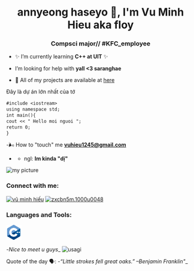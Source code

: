<h1 align="center">annyeong haseyo 👋, I'm Vu Minh Hieu aka floy</h1>
<h3 align="center">Compsci major// #KFC_employee</h3>

- ✨ I’m currently learning **C++ at UIT** ✨

-  I’m looking for help with **yall <3 saranghae**

- 🧙 All of my projects are available at [here](https://blank.page/)

Đây là dự án lớn nhất của tớ  
```
#include <iostream>
using namespace std;
int main(){
cout << " Hello moi nguoi ";
return 0;
}

```
-🌬️  How to "touch" me **vuhieu1245@gmail.com**
-   - ngl: **Im kinda "dị"**
 
      
 
    
  ![my picture](https://i.pinimg.com/564x/49/90/f8/4990f8d51e0c4e73f33f6ec1b9e8c05b.jpg)                   
 

<h3 align="left">Connect with me:</h3>
<p align="left">
<a href="https://fb.com/vũ minh hiếu" target="blank"><img align="center" src="https://raw.githubusercontent.com/rahuldkjain/github-profile-readme-generator/master/src/images/icons/Social/facebook.svg" alt="vũ minh hiếu" height="30" width="40" /></a>
<a href="https://instagram.com/zxcbn5m.1000u0048" target="blank"><img align="center" src="https://raw.githubusercontent.com/rahuldkjain/github-profile-readme-generator/master/src/images/icons/Social/instagram.svg" alt="zxcbn5m.1000u0048" height="30" width="40" /></a>
</p>

<h3 align="left">Languages and Tools:</h3>
<p align="left"> <a href="https://www.w3schools.com/cpp/" target="_blank" rel="noreferrer"> <img src="https://raw.githubusercontent.com/devicons/devicon/master/icons/cplusplus/cplusplus-original.svg" alt="cplusplus" width="40" height="40"/> </a> </p>    


-*Nice to meet u guys*_
![usagi](https://media0.giphy.com/media/v1.Y2lkPTc5MGI3NjExemI0eGVpOXJzYTVudnNuemdhdTNxY21sZ2Q2MGtneTFwYjN1ZTJlcSZlcD12MV9pbnRlcm5hbF9naWZfYnlfaWQmY3Q9Zw/bcKmIWkUMCjVm/giphy.webp)  

Quote of the day 🗣: -*“Little strokes fell great oaks.” –Benjamin Franklin"*_
